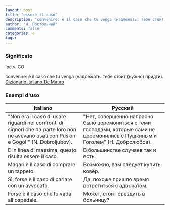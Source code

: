 ```yaml
---
layout: post
title: "essere il caso"
description: "convenire: è il caso che tu venga (надлежать: тебе стоит (нужно) придти)."
author: "И. Постольный"
comments: false
categories: e
tags:
---
```


### Significato

loc.v. CO

convenire: è il caso che tu venga (надлежать: тебе стоит (нужно) придти). [Dizionario italiano De Mauro](https://dizionario.internazionale.it/parola/essere-il-caso)

### Esempi d'uso

| Italiano | Русский |
|----------|---------|
|"Non era il caso di usare riguardi nei confronti di signori che da parte loro non ne avevano usati con Puškin e Gogol'" (N. Dobroljubov).|"Нет, совершенно напрасно было церемониться с теми господами, которые сами не церемонились с Пушкиным и Гоголем" (Н. Добролюбов).| 
|E in linea di massima, questo risulta essere il caso.|В большинстве случаев так и есть.|
|Magari è il caso di comprare un tappeto.|Возможно, вам следует купить ковёр.|
|Sì, forse è il caso di parlare con un avvocato.|Да, похоже пришло время встретиться с адвокатом.|
|Forse è il caso che tu vada all'ospedale.|Может, стоит съездить в больницу?|
